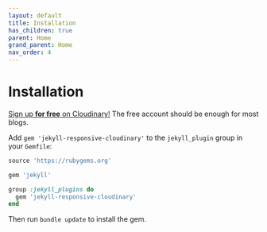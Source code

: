 ```yaml
---
layout: default
title: Installation
has_children: true
parent: Home
grand_parent: Home
nav_order: 4
---
```

# Installation

[Sign up **for free** on Cloudinary!](http://cloudinary.com/invites/lpov9zyyucivvxsnalc5/sgyyc0j14k6p0sbt51nw) The free account should be enough for most blogs.

Add `gem 'jekyll-responsive-cloudinary'` to the `jekyll_plugin` group in your `Gemfile`:

```ruby
source 'https://rubygems.org'

gem 'jekyll'

group :jekyll_plugins do
  gem 'jekyll-responsive-cloudinary'
end
```

Then run `bundle update` to install the gem.


